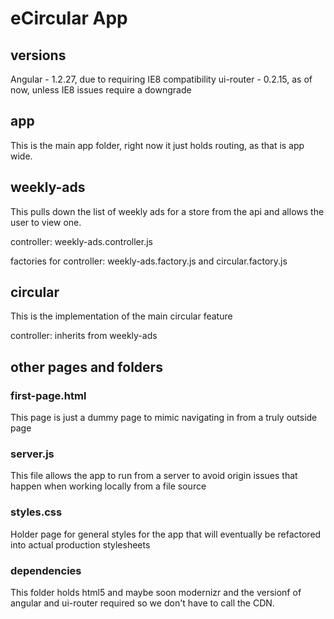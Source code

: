 # eCircular App

## versions
Angular - 1.2.27, due to requiring IE8 compatibility
ui-router - 0.2.15, as of now, unless IE8 issues require a downgrade

## app
This is the main app folder, right now it just holds routing, as that is app wide.

## weekly-ads
This pulls down the list of weekly ads for a store from the api and allows the user to view one.

controller: weekly-ads.controller.js

factories for controller: weekly-ads.factory.js and circular.factory.js

## circular
This is the implementation of the main circular feature

controller: inherits from weekly-ads

## other pages and folders

### first-page.html
This page is just a dummy page to mimic navigating in from a truly outside page

### server.js
This file allows the app to run from a server to avoid origin issues that happen when working locally from a file source

### styles.css
Holder page for general styles for the app that will eventually be refactored into actual production stylesheets

### dependencies
This folder holds html5 and maybe soon modernizr and the versionf of angular and ui-router required so we don't have to call the CDN.